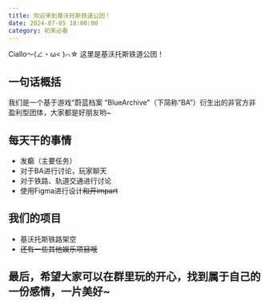 ```yaml
---
title: 欢迎来到基沃托斯铁道公团！
date: 2024-07-05 18:00:00
category: 初来必看
---
```

Ciallo～(∠・ω< )⌒☆​
这里是基沃托斯铁道公团！

## 一句话概括

我们是一个基于游戏“蔚蓝档案 “BlueArchive”（下简称“BA”）衍生出的非官方非盈利型团体，大家都是好朋友哟~

## 每天干的事情

* 发癫（主要任务）
* 对于BA进行讨论，玩家聊天
* 对于铁路、轨道交通进行讨论
* 使用Figma进行设计~~和开impart~~

## 我们的项目

* 基沃托斯铁路架空
* ~~还有一些其他娱乐项目哦~~

## 最后，希望大家可以在群里玩的开心，找到属于自己的一份感情，一片美好~

